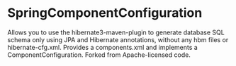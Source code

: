 SpringComponentConfiguration
============================

Allows you to use the hibernate3-maven-plugin to generate database SQL schema only using JPA and Hibernate annotations, without any hbm files or hibernate-cfg.xml. Provides a components.xml and implements a ComponentConfiguration. Forked from Apache-licensed code.